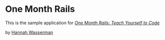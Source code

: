 # One Month Rails

This is the sample application for 
[*One Month Rails: Teach Yourself to Code*](http://onemonthrails.com)

by [Hannah Wasserman](http://twitter.com/itsme_hans)
